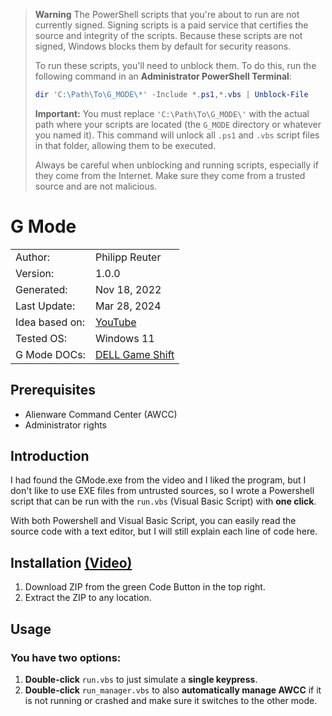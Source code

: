 > **Warning** The PowerShell scripts that you're about to run are not currently signed. Signing scripts is a paid service that certifies the source and integrity of the scripts. Because these scripts are not signed, Windows blocks them by default for security reasons. 
> 
> To run these scripts, you'll need to unblock them. To do this, run the following command in an **Administrator PowerShell Terminal**:
>
> ```powershell
> dir 'C:\Path\To\G_MODE\*' -Include *.ps1,*.vbs | Unblock-File
> ```
> 
> **Important:** You must replace `'C:\Path\To\G_MODE\'` with the actual path where your scripts are located (the `G_MODE` directory or whatever you named it). This command will unlock all `.ps1` and `.vbs` script files in that folder, allowing them to be executed.
> 
> Always be careful when unblocking and running scripts, especially if they come from the Internet. Make sure they come from a trusted source and are not malicious.

# G Mode

<table>
    <tr>
        <td>Author:</td>
        <td>Philipp Reuter</td>
    </tr>
    <tr>
        <td>Version:</td>
        <td>1.0.0</td>
    </tr>
    <tr>
        <td>Generated:</td>
        <td>Nov 18, 2022</td>
    </tr>
    <tr>
        <td>Last Update:</td>
        <td>Mar 28, 2024</td>
    </tr>
    <tr>
        <td>Idea based on:</td>
        <td><a href="https://www.youtube.com/watch?v=_uyORohSWvU">YouTube</a></td>
    </tr>
    <tr>
        <td>Tested OS:</td>
        <td>Windows 11</td>
    </tr>
    <tr>
        <td>G Mode DOCs:</td>
        <td><a href="https://www.dell.com/support/kbdoc/de-de/000132265/introduction-to-the-new-features-of-the-x500-g-series-of-gaming-notebooks?lang=en#Game_Shift">DELL Game Shift</a></td>
    </tr>
</table>

## Prerequisites

- Alienware Command Center (AWCC)
- Administrator rights

## Introduction

I had found the GMode.exe from the video and I liked the program, but I don't like to use EXE files from untrusted sources, so I wrote a Powershell script that can be run with the `run.vbs` (Visual Basic Script) with **one click**.

With both Powershell and Visual Basic Script, you can easily read the source code with a text editor, but I will still explain each line of code here.

## Installation [(Video)](https://www.youtube.com/watch?v=SmMtJ7l6naM)

1. Download ZIP from the green Code Button in the top right.
2. Extract the ZIP to any location.

## Usage

### You have two options:

1. **Double-click** `run.vbs` to just simulate a **single keypress**.
2. **Double-click** `run_manager.vbs` to also **automatically manage AWCC** if it is not running or crashed and make sure it switches to the other mode.
